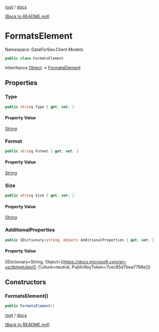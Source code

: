 [root](./../ "root") / [docs](./ "docs")

[[Back to README.md]](./../README.md "[Back to README.md]")

# FormatsElement

Namespace: DataForSeo.Client.Models

```csharp
public class FormatsElement
```

Inheritance [Object](https://docs.microsoft.com/en-us/dotnet/api/Object) → [FormatsElement](./FormatsElement.md)

## Properties

### **Type**

```csharp
public string Type { get; set; }
```

#### Property Value

[String](https://docs.microsoft.com/en-us/dotnet/api/String)<br>

### **Format**

```csharp
public string Format { get; set; }
```

#### Property Value

[String](https://docs.microsoft.com/en-us/dotnet/api/String)<br>

### **Size**

```csharp
public string Size { get; set; }
```

#### Property Value

[String](https://docs.microsoft.com/en-us/dotnet/api/String)<br>

### **AdditionalProperties**

```csharp
public IDictionary<string, object> AdditionalProperties { get; set; }
```

#### Property Value

[IDictionary&lt;String, Object&gt;](https://docs.microsoft.com/en-us/dotnet/api/0, Culture=neutral, PublicKeyToken=7cec85d7bea7798e]])<br>

## Constructors

### **FormatsElement()**

```csharp
public FormatsElement()
```

[root](./../ "root") / [docs](./ "docs")

[[Back to README.md]](./../README.md "[Back to README.md]")